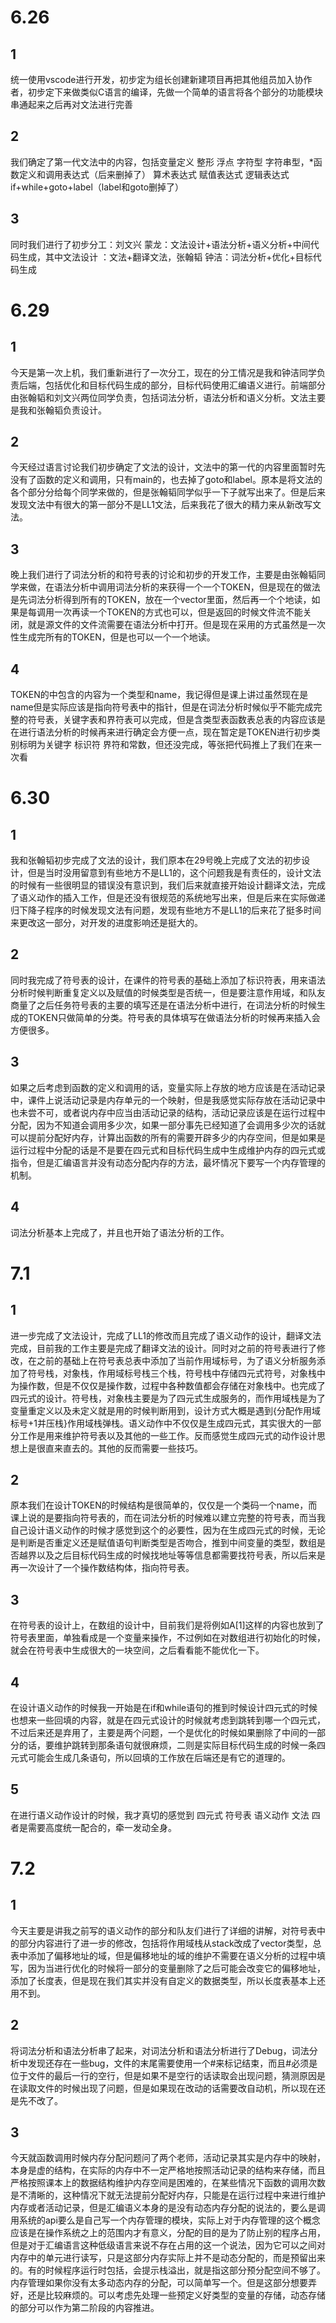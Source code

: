# 6.26
## 1
统一使用vscode进行开发，初步定为组长创建新建项目再把其他组员加入协作者，初步定下来做类似C语言的编译，先做一个简单的语言将各个部分的功能模块串通起来之后再对文法进行完善
## 2
我们确定了第一代文法中的内容，包括变量定义 整形 浮点 字符型 字符串型，*函数定义和调用表达式（后来删掉了） 算术表达式 赋值表达式 逻辑表达式if+while+goto+label（label和goto删掉了）
## 3
同时我们进行了初步分工：刘文兴 蒙龙：文法设计+语法分析+语义分析+中间代码生成，其中文法设计 ：文法+翻译文法，张翰韬 钟洁：词法分析+优化+目标代码生成

# 6.29
## 1
今天是第一次上机，我们重新进行了一次分工，现在的分工情况是我和钟洁同学负责后端，包括优化和目标代码生成的部分，目标代码使用汇编语义进行。前端部分由张翰韬和刘文兴两位同学负责，包括词法分析，语法分析和语义分析。文法主要是我和张翰韬负责设计。
## 2
今天经过语言讨论我们初步确定了文法的设计，文法中的第一代的内容里面暂时先没有了函数的定义和调用，只有main的，也去掉了goto和label。原本是将文法的各个部分分给每个同学来做的，但是张翰韬同学似乎一下子就写出来了。但是后来发现文法中有很大的第一部分不是LL1文法，后来我花了很大的精力来从新改写文法。
## 3
晚上我们进行了词法分析的和符号表的讨论和初步的开发工作，主要是由张翰韬同学来做，在语法分析中调用词法分析的来获得一个一个TOKEN，但是现在的做法是先词法分析得到所有的TOKEN，放在一个vector里面，然后再一个个地读，如果是每调用一次再读一个TOKEN的方式也可以，但是返回的时候文件流不能关闭，就是源文件的文件流需要在语法分析中打开。但是现在采用的方式虽然是一次性生成完所有的TOKEN，但是也可以一个一个地读。
## 4
TOKEN的中包含的内容为一个类型和name，我记得但是课上讲过虽然现在是name但是实际应该是指向符号表中的指针，但是在词法分析时候似乎不能完成完整的符号表，关键字表和界符表可以完成，但是含类型表函数表总表的内容应该是在进行语法分析的时候再来进行确定会方便一点，现在暂定是TOKEN进行初步类别标明为关键字 标识符 界符和常数，但还没完成，等张把代码推上了我们在来一次看

# 6.30
## 1
我和张翰韬初步完成了文法的设计，我们原本在29号晚上完成了文法的初步设计，但是当时没用留意到有些地方不是LL1的，这个问题我是有责任的，设计文法的时候有一些很明显的错误没有意识到，我们后来就直接开始设计翻译文法，完成了语义动作的插入工作，但是还没有很规范的系统地写出来，但是后来在实际做递归下降子程序的时候发现文法有问题，发现有些地方不是LL1的后来花了挺多时间来更改这一部分，对开发的进度影响还是挺大的。
## 2
同时我完成了符号表的设计，在课件的符号表的基础上添加了标识符表，用来语法分析时候判断重复定义以及赋值的时候类型是否统一，但是要注意作用域，和队友商量了之后任务符号表的主要的填写还是在语法分析中进行，在词法分析的时候生成的TOKEN只做简单的分类。符号表的具体填写在做语法分析的时候再来插入会方便很多。
## 3
如果之后考虑到函数的定义和调用的话，变量实际上存放的地方应该是在活动记录中，课件上说活动记录是内存单元的一个映射，但是我感觉实际存放在活动记录中也未尝不可，或者说内存中应当由活动记录的结构，活动记录应该是在运行过程中分配，因为不知道会调用多少次，如果一部分事先已经知道了会调用多少次的话就可以提前分配好内存，计算出函数的所有的需要开辟多少的内存空间，但是如果是运行过程中分配的话是不是要在四元式和目标代码生成中生成维护内存的四元式或指令，但是汇编语言并没有动态分配内存的方法，最坏情况下要写一个内存管理的机制。
## 4
词法分析基本上完成了，并且也开始了语法分析的工作。

# 7.1
## 1
进一步完成了文法设计，完成了LL1的修改而且完成了语义动作的设计，翻译文法完成，目前我的工作主要是完成了翻译文法的设计。同时对之前的符号表进行了修改，在之前的基础上在符号表总表中添加了当前作用域标号，为了语义分析服务添加了符号栈，对象栈，作用域标号栈三个栈，符号栈中存储四元式符号，对象栈中为操作数，但是不仅仅是操作数，过程中各种数值都会存储在对象栈中。也完成了四元式的设计。符号栈，对象栈主要是为了四元式生成服务的，而作用域栈是为了变量重定义以及未定义就是用的时候判断用到，设计方式大概是遇到{分配作用域标号+1并压栈}作用域栈弹栈。语义动作中不仅仅是生成四元式，其实很大的一部分工作是用来维护符号表以及其他的一些工作。反而感觉生成四元式的动作设计思想上是很直来直去的。其他的反而需要一些技巧。
## 2
原本我们在设计TOKEN的时候结构是很简单的，仅仅是一个类码一个name，而课上说的是要指向符号表的，而在词法分析的时候难以建立完整的符号表，而当我自己设计语义动作的时候才感觉到这个的必要性，因为在生成四元式的时候，无论是判断是否重定义还是赋值语句判断类型是否吻合，推到中间变量的类型，数组是否越界以及之后目标代码生成的时候找地址等等信息都需要找符号表，所以后来是再一次设计了一个操作数结构体，指向符号表。
## 3
在符号表的设计上，在数组的设计中，目前我们是将例如A[1]这样的内容也放到了符号表里面，单独看成是一个变量来操作，不过例如在对数组进行初始化的时候，就会在符号表中生成很大的一块空间，之后看看能不能优化一下。
## 4
在设计语义动作的时候我一开始是在if和while语句的推到时候设计四元式的时候也想来一些回填的内容，就是在四元式设计的时候就考虑到跳转到哪一个四元式，不过后来还是弃用了，主要是两个问题，一个是优化的时候如果删除了中间的一部分的话，要维护跳转到那条语句就很麻烦，二则是实际目标代码生成的时候一条四元式可能会生成几条语句，所以回填的工作放在后端还是有它的道理的。
## 5
在进行语义动作设计的时候，我才真切的感觉到 四元式 符号表 语义动作 文法 四者是需要高度统一配合的，牵一发动全身。

# 7.2
## 1
今天主要是讲我之前写的语义动作的部分和队友们进行了详细的讲解，对符号表中的部分内容进行了进一步的修改，包括将作用域栈从stack改成了vector类型，总表中添加了偏移地址的域，但是偏移地址的域的维护不需要在语义分析的过程中填写，因为当进行优化的时候将一部分的变量删除了之后可能会改变它的偏移地址，添加了长度表，但是现在我们其实并没有自定义的数据类型，所以长度表基本上还用不到。
## 2
将词法分析和语法分析串了起来，对词法分析和语法分析进行了Debug，词法分析中发现还存在一些bug，文件的末尾需要使用一个#来标记结束，而且#必须是位于文件的最后一行的空行，但是如果不是空行的话读取会出现问题，猜测原因是在读取文件的时候出现了问题，但是如果现在改动的话需要改自动机，所以现在还是先不改了。
## 3
今天就函数调用时候内存分配问题问了两个老师，活动记录其实是内存中的映射，本身是虚的结构，在实际的内存中不一定严格地按照活动记录的结构来存储，而且严格按照课本上的数据结构维护内存空间是困难的，在某些情况下函数的调用次数是不清晰的，这种情况下就无法提前分配好内存，只能是在运行过程中来进行维护内存或者活动记录，但是汇编语义本身的是没有动态内存分配的说法的，要么是调用系统的api要么是自己写一个内存管理的模块，实际上对于内存管理的这个概念应该是在操作系统之上的范围内才有意义，分配的目的是为了防止别的程序占用，但是对于汇编语言这种低级语言来说不存在占用的这一个说法，因为它可以之间对内存中的单元进行读写，只是这部分内存实际上并不是动态分配的，而是预留出来的。有的时候程序运行时包括，会提示栈溢出，就是指这部分预分配空间不够了。内存管理如果你没有太多动态内存的分配，可以简单写一个。但是这部分想要弄好，还是比较麻烦的。可以考虑先处理一些预定义好类型的变量的存储，动态存储的部分可以作为第二阶段的内容推进。